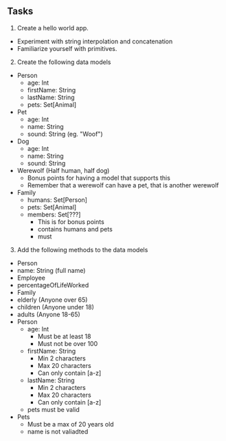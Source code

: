 ## Tasks

1. Create a hello world app.
 - Experiment with string interpolation and concatenation
 - Familiarize yourself with primitives.
2. Create the following data models
 - Person
   - age: Int
   - firstName: String
   - lastName: String
   - pets: Set[Animal]
 - Pet
   - age: Int
   - name: String
   - sound: String (eg. "Woof")
 - Dog
   - age: Int
   - name: String
   - sound: String
 - Werewolf (Half human, half dog)
   - Bonus points for having a model that supports this
   - Remember that a werewolf can have a pet, that is another werewolf
 - Family
   - humans: Set[Person]
   - pets: Set[Animal]
   - members: Set[???] 
     - This is for bonus points
     - contains humans and pets
     - must 
3. Add the following methods to the data models
 - Person
  - name: String (full name)
 - Employee
  - percentageOfLifeWorked
 - Family
  - elderly (Anyone over 65)
  - children (Anyone under 18)
  - adults (Anyone 18-65)
 - Person
   - age: Int
     - Must be at least 18
     - Must not be over 100
   - firstName: String
     - Min 2 characters
     - Max 20 characters
     - Can only contain [a-z]
   - lastName: String
     - Min 2 characters
     - Max 20 characters
     - Can only contain [a-z]
   - pets must be valid
 - Pets
   - Must be a max of 20 years old
   - name is not valiadted
